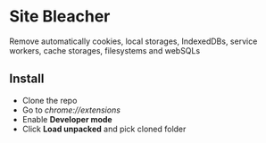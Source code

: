 # Site Bleacher
Remove automatically cookies, local storages, IndexedDBs, service workers, cache storages, filesystems and webSQLs

## Install
* Clone the repo
* Go to *chrome://extensions*
* Enable **Developer mode**
* Click **Load unpacked** and pick cloned folder
